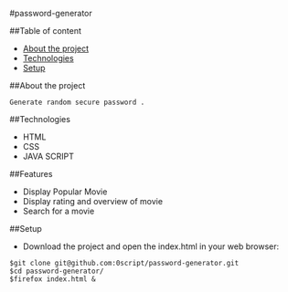 #password-generator

##Table of content
* [About the project](#about-the-project)
* [Technologies](#technologies)
* [Setup](#setup)

##About the project

    Generate random secure password .

##Technologies

* HTML 
* CSS
* JAVA SCRIPT

##Features

* Display Popular Movie
* Display rating and overview of movie
* Search for a movie

##Setup

* Download the project and open the index.html in your web browser:
```shell
$git clone git@github.com:0script/password-generator.git
$cd password-generator/
$firefox index.html &
```